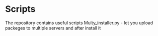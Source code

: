 # Scripts
The repository contains useful scripts 
Multy_installer.py - let you upload packeges to multiple servers and after install it
